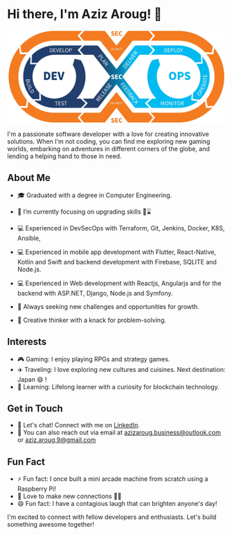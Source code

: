 # Hi there, I'm Aziz Aroug! 👋
![My Image](devsecops-graphic-01-3502184397.jpg)

I'm a passionate software developer with a love for creating innovative solutions. When I'm not coding, you can find me exploring new gaming worlds, embarking on adventures in different corners of the globe, and lending a helping hand to those in need.

## About Me
- 🎓 Graduated with a degree in Computer Engineering.
- 🔭 I’m currently focusing on upgrading skills 👨⌛️
  
- 💻 Experienced in DevSecOps with Terraform, Git, Jenkins, Docker, K8S, Ansible,
- 💻 Experienced in mobile app development with Flutter, React-Native, Kotlin and Swift and backend development with Firebase, 
SQLITE and Node.js.
- 💻 Experienced in Web development with Reactjs, Angularjs and for the backend with ASP.NET, Django, Node.js and Symfony.
- 🚀 Always seeking new challenges and opportunities for growth.
- 🎨 Creative thinker with a knack for problem-solving.

## Interests
- 🎮 Gaming: I enjoy playing RPGs and strategy games.
- ✈️ Traveling: I love exploring new cultures and cuisines. Next destination: Japan 😄 !
- 🌱 Learning: Lifelong learner with a curiosity for blockchain technology.

## Get in Touch
- 💬 Let's chat! Connect with me on [LinkedIn](https://www.linkedin.com/in/aziz-aroug-a9a026246/).
- 📧 You can also reach out via email at azizaroug.business@outlook.com or aziz.aroug.9@gmail.com

## Fun Fact
- ⚡️ Fun fact: I once built a mini arcade machine from scratch using a Raspberry Pi!
- 🤗 Love to make new connections 👫🐥
- 😄 Fun fact: I have a contagious laugh that can brighten anyone's day!

I'm excited to connect with fellow developers and enthusiasts. Let's build something awesome together!
